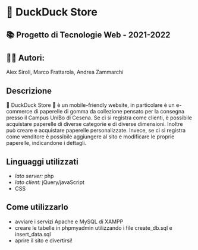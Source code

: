 # 🦆 DuckDuck Store
## 📚 Progetto di Tecnologie Web - 2021-2022
## 👨‍💻 Autori:
Alex Siroli, Marco Frattarola, Andrea Zammarchi

## Descrizione
🦆 DuckDuck Store 🦆 è un mobile-friendly website, in particolare è un e-commerce di paperelle di gomma da collezione pensato per la consegna presso il Campus UniBo di Cesena.
Se ci si registra come clienti, è possibile acquistare paperelle di diverse categorie e di diverse dimensioni. Inoltre può creare e acquistare paperelle personalizzate. Invece, se ci si registra come venditore è possibile aggiungere al sito e modificare le proprie paperelle, indicandone i dettagli.

## Linguaggi utilizzati 
- *lato server:* php
- *lato client:* jQuery/javaScript
- CSS

## Come utilizzarlo
- avviare i servizi Apache e MySQL di XAMPP
- creare le tabelle in phpmyadmin utilizzando i file create_db.sql e insert_data.sql
- aprire il sito e divertirsi!
